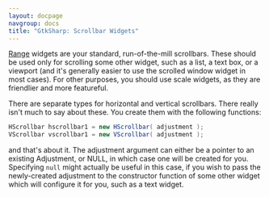 ```yaml
---
layout: docpage
navgroup: docs
title: "GtkSharp: Scrollbar Widgets"
---
```


[Range](http://docs.go-mono.com/index.aspx?link=T:Gtk.Range) widgets are your standard, run-of-the-mill scrollbars. These should be used only for scrolling some other widget, such as a list, a text box, or a viewport (and it's generally easier to use the scrolled window widget in most cases). For other purposes, you should use scale widgets, as they are friendlier and more featureful.

There are separate types for horizontal and vertical scrollbars. There really isn't much to say about these. You create them with the following functions:

``` csharp
HScrollbar hscrollbar1 = new HScrollbar( adjustment );
VScrollbar vscrollbar1 = new VScrollbar( adjustment );
```

and that's about it. The adjustment argument can either be a pointer to an existing Adjustment, or NULL, in which case one will be created for you. Specifying `null` might actually be useful in this case, if you wish to pass the newly-created adjustment to the constructor function of some other widget which will configure it for you, such as a text widget.

